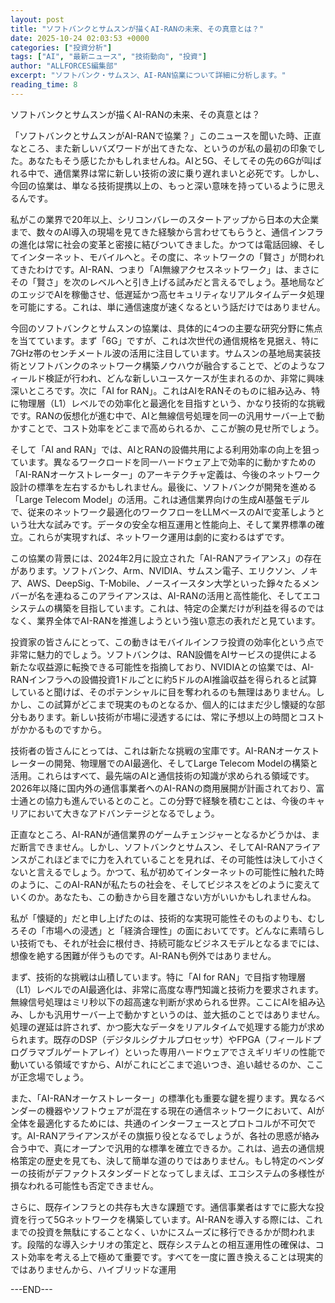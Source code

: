 ```yaml
---
layout: post
title: "ソフトバンクとサムスンが描くAI-RANの未来、その真意とは？"
date: 2025-10-24 02:03:53 +0000
categories: ["投資分析"]
tags: ["AI", "最新ニュース", "技術動向", "投資"]
author: "ALLFORCES編集部"
excerpt: "ソフトバンク・サムスン、AI-RAN協業について詳細に分析します。"
reading_time: 8
---
```


ソフトバンクとサムスンが描くAI-RANの未来、その真意とは？

「ソフトバンクとサムスンがAI-RANで協業？」このニュースを聞いた時、正直なところ、また新しいバズワードが出てきたな、というのが私の最初の印象でした。あなたもそう感じたかもしれませんね。AIと5G、そしてその先の6Gが叫ばれる中で、通信業界は常に新しい技術の波に乗り遅れまいと必死です。しかし、今回の協業は、単なる技術提携以上の、もっと深い意味を持っているように思えるんです。

私がこの業界で20年以上、シリコンバレーのスタートアップから日本の大企業まで、数々のAI導入の現場を見てきた経験から言わせてもらうと、通信インフラの進化は常に社会の変革と密接に結びついてきました。かつては電話回線、そしてインターネット、モバイルへと。その度に、ネットワークの「賢さ」が問われてきたわけです。AI-RAN、つまり「AI無線アクセスネットワーク」は、まさにその「賢さ」を次のレベルへと引き上げる試みだと言えるでしょう。基地局などのエッジでAIを稼働させ、低遅延かつ高セキュリティなリアルタイムデータ処理を可能にする。これは、単に通信速度が速くなるという話だけではありません。

今回のソフトバンクとサムスンの協業は、具体的に4つの主要な研究分野に焦点を当てています。まず「6G」ですが、これは次世代の通信規格を見据え、特に7GHz帯のセンチメートル波の活用に注目しています。サムスンの基地局実装技術とソフトバンクのネットワーク構築ノウハウが融合することで、どのようなフィールド検証が行われ、どんな新しいユースケースが生まれるのか、非常に興味深いところです。次に「AI for RAN」。これはAIをRANそのものに組み込み、特に物理層（L1）レベルでの効率化と最適化を目指すという、かなり技術的な挑戦です。RANの仮想化が進む中で、AIと無線信号処理を同一の汎用サーバー上で動かすことで、コスト効率をどこまで高められるか、ここが腕の見せ所でしょう。

そして「AI and RAN」では、AIとRANの設備共用による利用効率の向上を狙っています。異なるワークロードを同一ハードウェア上で効率的に動かすための「AI-RANオーケストレーター」のアーキテクチャ定義は、今後のネットワーク設計の標準を左右するかもしれません。最後に、ソフトバンクが開発を進める「Large Telecom Model」の活用。これは通信業界向けの生成AI基盤モデルで、従来のネットワーク最適化のワークフローをLLMベースのAIで変革しようという壮大な試みです。データの安全な相互運用と性能向上、そして業界標準の確立。これらが実現すれば、ネットワーク運用は劇的に変わるはずです。

この協業の背景には、2024年2月に設立された「AI-RANアライアンス」の存在があります。ソフトバンク、Arm、NVIDIA、サムスン電子、エリクソン、ノキア、AWS、DeepSig、T-Mobile、ノースイースタン大学といった錚々たるメンバーが名を連ねるこのアライアンスは、AI-RANの活用と高性能化、そしてエコシステムの構築を目指しています。これは、特定の企業だけが利益を得るのではなく、業界全体でAI-RANを推進しようという強い意志の表れだと見ています。

投資家の皆さんにとって、この動きはモバイルインフラ投資の効率化という点で非常に魅力的でしょう。ソフトバンクは、RAN設備をAIサービスの提供による新たな収益源に転換できる可能性を指摘しており、NVIDIAとの協業では、AI-RANインフラへの設備投資1ドルごとに約5ドルのAI推論収益を得られると試算していると聞けば、そのポテンシャルに目を奪われるのも無理はありません。しかし、この試算がどこまで現実のものとなるか、個人的にはまだ少し懐疑的な部分もあります。新しい技術が市場に浸透するには、常に予想以上の時間とコストがかかるものですから。

技術者の皆さんにとっては、これは新たな挑戦の宝庫です。AI-RANオーケストレーターの開発、物理層でのAI最適化、そしてLarge Telecom Modelの構築と活用。これらはすべて、最先端のAIと通信技術の知識が求められる領域です。2026年以降に国内外の通信事業者へのAI-RANの商用展開が計画されており、富士通との協力も進んでいるとのこと。この分野で経験を積むことは、今後のキャリアにおいて大きなアドバンテージとなるでしょう。

正直なところ、AI-RANが通信業界のゲームチェンジャーとなるかどうかは、まだ断言できません。しかし、ソフトバンクとサムスン、そしてAI-RANアライアンスがこれほどまでに力を入れていることを見れば、その可能性は決して小さくないと言えるでしょう。かつて、私が初めてインターネットの可能性に触れた時のように、このAI-RANが私たちの社会を、そしてビジネスをどのように変えていくのか。あなたも、この動きから目を離さない方がいいかもしれませんね。

私が「懐疑的」だと申し上げたのは、技術的な実現可能性そのものよりも、むしろその「市場への浸透」と「経済合理性」の面においてです。どんなに素晴らしい技術でも、それが社会に根付き、持続可能なビジネスモデルとなるまでには、想像を絶する困難が伴うものです。AI-RANも例外ではありません。

まず、技術的な挑戦は山積しています。特に「AI for RAN」で目指す物理層（L1）レベルでのAI最適化は、非常に高度な専門知識と技術力を要求されます。無線信号処理はミリ秒以下の超高速な判断が求められる世界。ここにAIを組み込み、しかも汎用サーバー上で動かすというのは、並大抵のことではありません。処理の遅延は許されず、かつ膨大なデータをリアルタイムで処理する能力が求められます。既存のDSP（デジタルシグナルプロセッサ）やFPGA（フィールドプログラマブルゲートアレイ）といった専用ハードウェアでさえギリギリの性能で動いている領域ですから、AIがこれにどこまで追いつき、追い越せるのか、ここが正念場でしょう。

また、「AI-RANオーケストレーター」の標準化も重要な鍵を握ります。異なるベンダーの機器やソフトウェアが混在する現在の通信ネットワークにおいて、AIが全体を最適化するためには、共通のインターフェースとプロトコルが不可欠です。AI-RANアライアンスがその旗振り役となるでしょうが、各社の思惑が絡み合う中で、真にオープンで汎用的な標準を確立できるか。これは、過去の通信規格策定の歴史を見ても、決して簡単な道のりではありません。もし特定のベンダーの技術がデファクトスタンダードとなってしまえば、エコシステムの多様性が損なわれる可能性も否定できません。

さらに、既存インフラとの共存も大きな課題です。通信事業者はすでに膨大な投資を行って5Gネットワークを構築しています。AI-RANを導入する際には、これまでの投資を無駄にすることなく、いかにスムーズに移行できるかが問われます。段階的な導入シナリオの策定と、既存システムとの相互運用性の確保は、コスト効率を考える上で極めて重要です。すべてを一度に置き換えることは現実的ではありませんから、ハイブリッドな運用

---END---